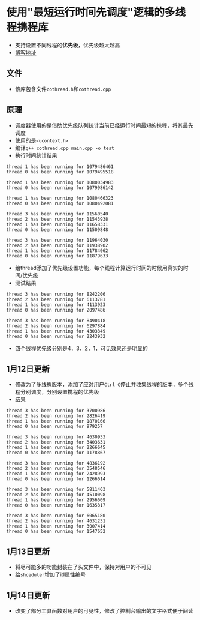 # 使用"最短运行时间先调度"逻辑的多线程携程库
- 支持设置不同线程的**优先级**，优先级越大越高
- [博客地址](https://frankzjz219.github.io/2024/01/11/%E6%90%BA%E7%A8%8B%E5%BA%93%E5%AE%9E%E7%8E%B0%EF%BC%88%E4%B8%80%EF%BC%89/)
## 文件
- 该库包含文件`cothread.h`和`cothread.cpp`
## 原理
- 调度器使用的是借助优先级队列统计当前已经运行时间最短的携程，将其最先调度
- 使用的是`<ucontext.h>`
- 编译`g++ cothread.cpp main.cpp -o test`
- 执行时间统计结果
```shell
thread 1 has been running for 1079486461
thread 0 has been running for 1079495518

thread 1 has been running for 1080034983
thread 0 has been running for 1079986142

thread 1 has been running for 1080466323
thread 0 has been running for 1080492081
```
```shell
thread 3 has been running for 11560540
thread 2 has been running for 11543938
thread 1 has been running for 11658331
thread 0 has been running for 11509848

thread 3 has been running for 11964030
thread 2 has been running for 11938902
thread 1 has been running for 11784062
thread 0 has been running for 11879633
```
- 给thread添加了优先级设置功能，每个线程计算运行时间的时候用真实的时间/优先级
- 测试结果
```shell
thread 3 has been running for 8242206
thread 2 has been running for 6113781
thread 1 has been running for 4113923
thread 0 has been running for 2097486

thread 3 has been running for 8490418
thread 2 has been running for 6297884
thread 1 has been running for 4303349
thread 0 has been running for 2243932
```
- 四个线程优先级分别是4，3，2，1，可见效果还是明显的
## 1月12日更新
- 修改为了多线程版本，添加了应对用户`Ctrl C`停止并收集线程的版本，多个线程分别调度，分别设置携程的优先级
- 结果
```shell
thread 3 has been running for 3700986
thread 2 has been running for 2826419
thread 1 has been running for 1870166
thread 0 has been running for 979257

thread 3 has been running for 4630933
thread 2 has been running for 3403631
thread 1 has been running for 2266645
thread 0 has been running for 1178867

thread 3 has been running for 4836192
thread 2 has been running for 3548546
thread 1 has been running for 2428993
thread 0 has been running for 1266614

thread 3 has been running for 5811463
thread 2 has been running for 4510098
thread 1 has been running for 2956609
thread 0 has been running for 1635317

thread 3 has been running for 6065180
thread 2 has been running for 4631231
thread 1 has been running for 3007414
thread 0 has been running for 1547652
```
## 1月13日更新
- 将尽可能多的功能封装在了头文件中，保持对用户的不可见
- 给`shceduler`增加了id属性编号
## 1月14日更新
- 改变了部分工具函数对用户的可见性，修改了控制台输出的文字格式便于阅读
